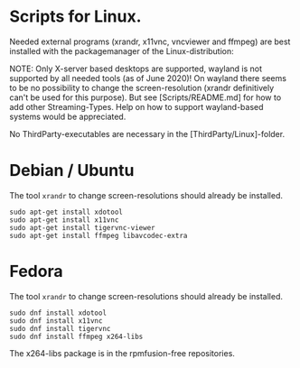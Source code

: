 # Scripts for Linux.

Needed external programs (xrandr, x11vnc, vncviewer and ffmpeg) are 
best installed with the packagemanager of the Linux-distribution:

NOTE: Only X-server based desktops are supported, wayland is not supported
by all needed tools (as of June 2020)! On wayland there seems to be no
possibility to change the screen-resolution (xrandr definitively can't be used
for this purpose). But see [Scripts/README.md] for how to add other 
Streaming-Types. Help on how to support wayland-based systems would be 
appreciated.

No ThirdParty-executables are necessary in the [ThirdParty/Linux]-folder.

# Debian / Ubuntu

The tool `xrandr` to change screen-resolutions should already be installed.

```
sudo apt-get install xdotool
sudo apt-get install x11vnc
sudo apt-get install tigervnc-viewer
sudo apt-get install ffmpeg libavcodec-extra
```

# Fedora

The tool `xrandr` to change screen-resolutions should already be installed.

```
sudo dnf install xdotool
sudo dnf install x11vnc
sudo dnf install tigervnc
sudo dnf install ffmpeg x264-libs
```

The x264-libs package is in the rpmfusion-free repositories.




